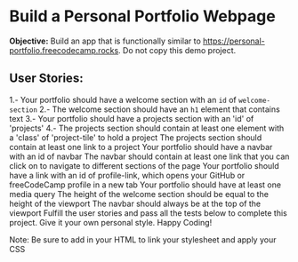 # Build a Personal Portfolio Webpage

**Objective:** Build an app that is functionally similar to https://personal-portfolio.freecodecamp.rocks. Do not copy this demo project.

## User Stories:

1.- Your portfolio should have a welcome section with an `id` of `welcome-section`
2.- The welcome section should have an `h1` element that contains text
3.- Your portfolio should have a projects section with an 'id' of 'projects'
4.- The projects section should contain at least one element with a 'class' of 'project-tile' to hold a project
The projects section should contain at least one link to a project
Your portfolio should have a navbar with an id of navbar
The navbar should contain at least one link that you can click on to navigate to different sections of the page
Your portfolio should have a link with an id of profile-link, which opens your GitHub or freeCodeCamp profile in a new tab
Your portfolio should have at least one media query
The height of the welcome section should be equal to the height of the viewport
The navbar should always be at the top of the viewport
Fulfill the user stories and pass all the tests below to complete this project. Give it your own personal style. Happy Coding!

Note: Be sure to add <link rel="stylesheet" href="styles.css"> in your HTML to link your stylesheet and apply your CSS